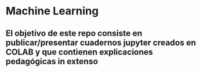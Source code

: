 # Machine Learning

## El objetivo de este repo consiste en publicar/presentar cuadernos jupyter creados en COLAB y que contienen explicaciones pedagógicas in extenso
